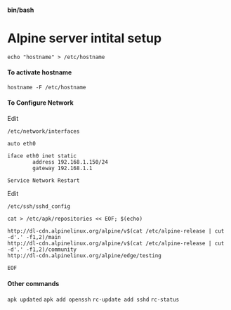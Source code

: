 #### bin/bash
# Alpine server intital setup

`echo "hostname" > /etc/hostname`

#### To activate hostname

`hostname -F /etc/hostname`

#### To Configure Network

Edit 

`/etc/network/interfaces`

```
auto eth0

iface eth0 inet static
        address 192.168.1.150/24
        gateway 192.168.1.1
```
 
`Service Network Restart`

Edit

`/etc/ssh/sshd_config`

```
cat > /etc/apk/repositories << EOF; $(echo)

http://dl-cdn.alpinelinux.org/alpine/v$(cat /etc/alpine-release | cut -d'.' -f1,2)/main
http://dl-cdn.alpinelinux.org/alpine/v$(cat /etc/alpine-release | cut -d'.' -f1,2)/community
http://dl-cdn.alpinelinux.org/alpine/edge/testing

EOF
```

#### Other commands

`apk updated`
`apk add openssh`
`rc-update add sshd`
`rc-status`

